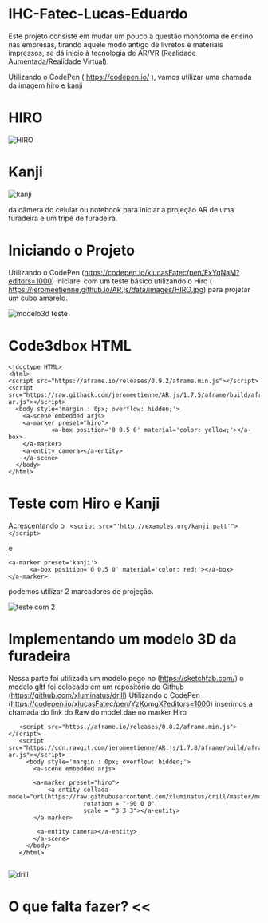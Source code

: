 # IHC-Fatec-Lucas-Eduardo
Este projeto consiste em mudar um pouco a questão monótoma de ensino nas empresas, tirando aquele modo 
antigo de livretos e materiais impressos, se dá inicio à tecnologia de AR/VR (Realidade Aumentada/Realidade Virtual).

Utilizando o CodePen ( https://codepen.io/ ), vamos utilizar uma chamada da imagem hiro e kanji

# HIRO
![HIRO](https://user-images.githubusercontent.com/37638307/66013913-619d1f00-e4a3-11e9-8acb-737d1dc064fb.jpg) 

 

# Kanji
![kanji](https://user-images.githubusercontent.com/37638307/66013856-33b7da80-e4a3-11e9-909e-38a0b029908c.png)

da câmera do celular ou notebook para iniciar a projeção AR de uma furadeira e um tripé de furadeira.

# Iniciando o Projeto

Utilizando o CodePen (https://codepen.io/xlucasFatec/pen/ExYqNaM?editors=1000) iniciarei com um teste básico utilizando o Hiro ( https://jeromeetienne.github.io/AR.js/data/images/HIRO.jpg) para projetar um cubo amarelo.

![modelo3d teste](https://user-images.githubusercontent.com/37638307/66013316-23066500-e4a1-11e9-9977-761825313856.png)

# Code3dbox HTML

```
<!doctype HTML>
<html>
<script src="https://aframe.io/releases/0.9.2/aframe.min.js"></script>
<script src="https://raw.githack.com/jeromeetienne/AR.js/1.7.5/aframe/build/aframe-ar.js"></script>
  <body style='margin : 0px; overflow: hidden;'>
    <a-scene embedded arjs>
  	<a-marker preset="hiro">
            <a-box position='0 0.5 0' material='color: yellow;'></a-box>
  	</a-marker>
  	<a-entity camera></a-entity>
    </a-scene>
  </body>
</html>
```
# Teste com Hiro e Kanji

Acrescentando o 
``` <script src="'http://examples.org/kanji.patt'"></script>```

e

```
<a-marker preset='kanji'>
      <a-box position='0 0.5 0' material='color: red;'></a-box>
</a-marker> 
```
    
 podemos utilizar 2 marcadores de projeção.

![teste com 2](https://user-images.githubusercontent.com/37638307/66015023-619f1e00-e4a7-11e9-8381-faec157d4829.png)

# Implementando um modelo 3D da furadeira
 Nessa parte foi utilizada um modelo pego no (https://sketchfab.com/)
 o modelo gltf foi colocado em um repositório do Github (https://github.com/xluminatus/drill)
 Utilizando o CodePen (https://codepen.io/xlucasFatec/pen/YzKomgX?editors=1000) 
 inserimos a chamada do link do Raw do model.dae no marker Hiro
 
 ``` <html>
    <script src="https://aframe.io/releases/0.8.2/aframe.min.js"></script>
    <script src="https://cdn.rawgit.com/jeromeetienne/AR.js/1.7.8/aframe/build/aframe-ar.js"></script>
      <body style='margin : 0px; overflow: hidden;'>
        <a-scene embedded arjs>
            
        <a-marker preset="hiro">
            <a-entity collada-model="url(https://raw.githubusercontent.com/xluminatus/drill/master/model.dae)"
                      rotation = "-90 0 0"
                      scale = "3 3 3"></a-entity>
        </a-marker>
          
         <a-entity camera></a-entity>
        </a-scene>
      </body>
    </html>
    
```
![drill](https://user-images.githubusercontent.com/37638307/66042538-1579cb00-e4f3-11e9-90ce-2bdcccb40d8a.png)


# O que falta fazer? <<
 
